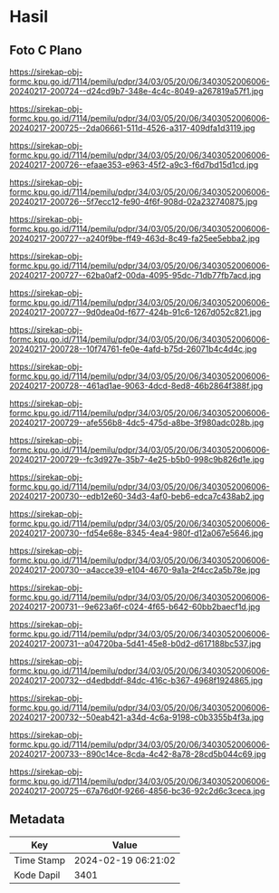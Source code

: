 # Hasil

## Foto C Plano

https://sirekap-obj-formc.kpu.go.id/7114/pemilu/pdpr/34/03/05/20/06/3403052006006-20240217-200724--d24cd9b7-348e-4c4c-8049-a267819a57f1.jpg

https://sirekap-obj-formc.kpu.go.id/7114/pemilu/pdpr/34/03/05/20/06/3403052006006-20240217-200725--2da06661-511d-4526-a317-409dfa1d3119.jpg

https://sirekap-obj-formc.kpu.go.id/7114/pemilu/pdpr/34/03/05/20/06/3403052006006-20240217-200726--efaae353-e963-45f2-a9c3-f6d7bd15d1cd.jpg

https://sirekap-obj-formc.kpu.go.id/7114/pemilu/pdpr/34/03/05/20/06/3403052006006-20240217-200726--5f7ecc12-fe90-4f6f-908d-02a232740875.jpg

https://sirekap-obj-formc.kpu.go.id/7114/pemilu/pdpr/34/03/05/20/06/3403052006006-20240217-200727--a240f9be-ff49-463d-8c49-fa25ee5ebba2.jpg

https://sirekap-obj-formc.kpu.go.id/7114/pemilu/pdpr/34/03/05/20/06/3403052006006-20240217-200727--62ba0af2-00da-4095-95dc-71db77fb7acd.jpg

https://sirekap-obj-formc.kpu.go.id/7114/pemilu/pdpr/34/03/05/20/06/3403052006006-20240217-200727--9d0dea0d-f677-424b-91c6-1267d052c821.jpg

https://sirekap-obj-formc.kpu.go.id/7114/pemilu/pdpr/34/03/05/20/06/3403052006006-20240217-200728--10f74761-fe0e-4afd-b75d-26071b4c4d4c.jpg

https://sirekap-obj-formc.kpu.go.id/7114/pemilu/pdpr/34/03/05/20/06/3403052006006-20240217-200728--461ad1ae-9063-4dcd-8ed8-46b2864f388f.jpg

https://sirekap-obj-formc.kpu.go.id/7114/pemilu/pdpr/34/03/05/20/06/3403052006006-20240217-200729--afe556b8-4dc5-475d-a8be-3f980adc028b.jpg

https://sirekap-obj-formc.kpu.go.id/7114/pemilu/pdpr/34/03/05/20/06/3403052006006-20240217-200729--fc3d927e-35b7-4e25-b5b0-998c9b826d1e.jpg

https://sirekap-obj-formc.kpu.go.id/7114/pemilu/pdpr/34/03/05/20/06/3403052006006-20240217-200730--edb12e60-34d3-4af0-beb6-edca7c438ab2.jpg

https://sirekap-obj-formc.kpu.go.id/7114/pemilu/pdpr/34/03/05/20/06/3403052006006-20240217-200730--fd54e68e-8345-4ea4-980f-d12a067e5646.jpg

https://sirekap-obj-formc.kpu.go.id/7114/pemilu/pdpr/34/03/05/20/06/3403052006006-20240217-200730--a4acce39-e104-4670-9a1a-2f4cc2a5b78e.jpg

https://sirekap-obj-formc.kpu.go.id/7114/pemilu/pdpr/34/03/05/20/06/3403052006006-20240217-200731--9e623a6f-c024-4f65-b642-60bb2baecf1d.jpg

https://sirekap-obj-formc.kpu.go.id/7114/pemilu/pdpr/34/03/05/20/06/3403052006006-20240217-200731--a04720ba-5d41-45e8-b0d2-d617188bc537.jpg

https://sirekap-obj-formc.kpu.go.id/7114/pemilu/pdpr/34/03/05/20/06/3403052006006-20240217-200732--d4edbddf-84dc-416c-b367-4968f1924865.jpg

https://sirekap-obj-formc.kpu.go.id/7114/pemilu/pdpr/34/03/05/20/06/3403052006006-20240217-200732--50eab421-a34d-4c6a-9198-c0b3355b4f3a.jpg

https://sirekap-obj-formc.kpu.go.id/7114/pemilu/pdpr/34/03/05/20/06/3403052006006-20240217-200733--890c14ce-8cda-4c42-8a78-28cd5b044c69.jpg

https://sirekap-obj-formc.kpu.go.id/7114/pemilu/pdpr/34/03/05/20/06/3403052006006-20240217-200725--67a76d0f-9266-4856-bc36-92c2d6c3ceca.jpg


## Metadata

| Key        | Value               |
| ---------- | ------------------- |
| Time Stamp | 2024-02-19 06:21:02 |
| Kode Dapil | 3401                |



